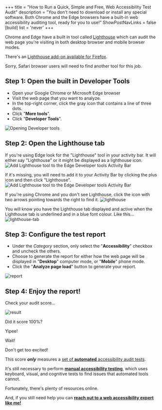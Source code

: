 +++
title = "How to Run a Quick, Simple and Free, Web Accessibility Test Audit"
description = "You don't need to download or install any special software. Both Chrome and the Edge browsers have a built-in web accessibility auditing tool, ready for you to use!"
ShowPostNavLinks = false
[build]
    list = 'never'
+++

Chrome and Edge have a built in tool called [Lighthouse](https://developer.chrome.com/docs/lighthouse/overview) which can audit the web page you're visiting in both desktop browser and mobile browser modes.

There's an [Lighthouse add-on available for Firefox](https://addons.mozilla.org/en-US/firefox/addon/google-lighthouse/).

Sorry, Safari browser users will need to find another tool for this job.

## Step 1: Open the built in Developer Tools

* Open your Google Chrome or Microsoft Edge browser
* Visit the web page that you want to analyze.
* In the top-right corner, click the gray icon that contains a line of three dots.
* Click "__More tools__".
* Click "__Developer Tools__".

![Opening Developer tools](chrome-developer-tools.png)

## Step 2: Open the Lighthouse tab 

If you're using Edge look for the "Lighthouse" tool in your activity bar. It will either say "Lighthouse" or it might be displayed as a lighthouse icon.
![Add Lighthouse tool to the Edge Developer tools Activity Bar](edge-lighthouse-tab.png)

If it's missing, you will need to add it to your Activity Bar by clicking the plus icon and then click "Lighthouse".
![Add Lighthouse tool to the Edge Developer tools Activity Bar](edge-add-lighthouse-to-activity-bar.png)


If you're using Chrome and you don't see Lighthouse, click the icon with two arrows pointing towards the right to find it.
![lighthouse](lighthouse.png)

You will know you have the Lighthouse tab displayed and active when the Lighthouse tab is underlined and in a blue font colour. Like this...
![lighthouse-tab](lighthouse-tab.png)

## Step 3: Configure the test report

* Under the _Category_ section, only select the "__Accessibility__" checkbox and uncheck the others.
* Choose to generate the report for either how the web page will be displayed in "__Desktop__" computer mode, or "__Mobile__" phone mode.
* Click the "__Analyze page load__" button to generate your report.

![report](report.png)

## Step 4: Enjoy the report!

Check your audit score...

![result](result.png)

Did it score 100%?

Yipee!

Wait!

Don't get too excited!

This score ___only___ measures a [set of __automated__ accessibility audit tests](https://developer.chrome.com/docs/lighthouse/accessibility/scoring).

It's still necessary to perform [__manual accessibility testing__](https://web.dev/learn/accessibility/test-manual), which  uses keyboard, visual, and cognitive tests to find issues that automated tools cannot.

Fortunately, there's plenty of resources online.

And, if you still need help you can __[reach out to a web accessibility expert like me!](https://clarity.fm/rajduggal/precall/free)__


